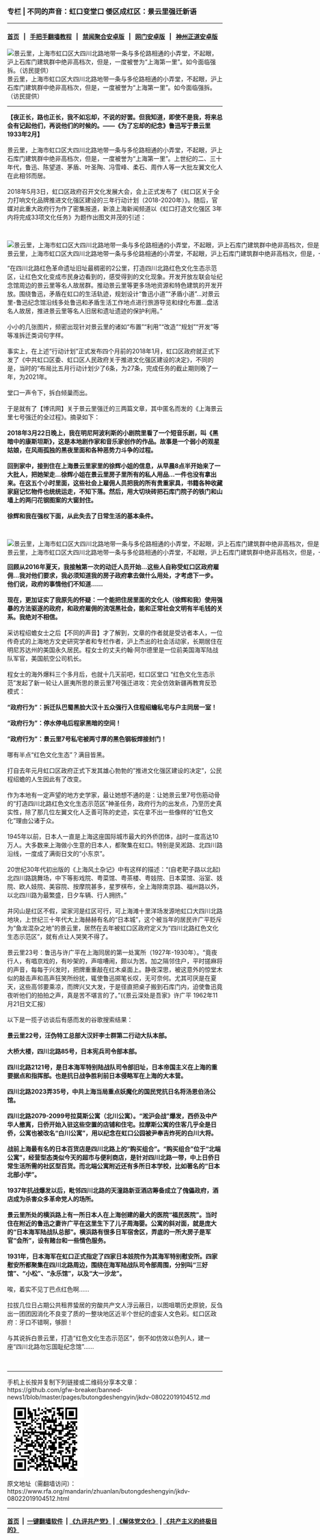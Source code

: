 ### 专栏 | 不同的声音：虹口变堂口 倭区成红区：景云里强迁新语
------------------------

#### [首页](https://github.com/gfw-breaker/banned-news1/blob/master/README.md) &nbsp;&nbsp;|&nbsp;&nbsp; [手把手翻墙教程](https://github.com/gfw-breaker/guides/wiki) &nbsp;&nbsp;|&nbsp;&nbsp; [禁闻聚合安卓版](https://github.com/gfw-breaker/bn-android) &nbsp;&nbsp;|&nbsp;&nbsp; [网门安卓版](https://github.com/oGate2/oGate) &nbsp;&nbsp;|&nbsp;&nbsp; [神州正道安卓版](https://github.com/SzzdOgate/update) 



<div id="headerimg">
 <img alt="景云里，上海市虹口区大四川北路地带一条与多伦路相通的小弄堂，不起眼，沪上石库门建筑群中绝非高档次，但是，一度被誉为“上海第一里”。如今面临强拆。（访民提供）" src="https://www.rfa.org/mandarin/zhuanlan/butongdeshengyin/jkdv-08022019104512.html/S__12533816-600x400.jpg/image" title="景云里，上海市虹口区大四川北路地带一条与多伦路相通的小弄堂，不起眼，沪上石库门建筑群中绝非高档次，但是，一度被誉为“上海第一里”。如今面临强拆。（访民提供）"/>
 <div id="headerimgcontents">
  <div id="headerimgcaption">
   <span>
    景云里，上海市虹口区大四川北路地带一条与多伦路相通的小弄堂，不起眼，沪上石库门建筑群中绝非高档次，但是，一度被誉为“上海第一里”。如今面临强拆。（访民提供）
   </span>
   <!-- zoomattribute -->
  </div>
  <!-- headerimgcaption -->
 </div>
 <!-- headerimagecontents -->
</div>

<hr/>
<div id="storytext">
 <div>
  <div class="slot_header">
  </div>
 </div>
 <p>
  <b>
   【夜正长，路也正长，我不如忘却，不说的好罢。但我知道，即使不是我，将来总会有记起他们，再说他们的时候的。——《为了忘却的纪念》鲁迅写于景云里 1933年2月】
  </b>
  <br/>
  <br/>
  景云里，上海市虹口区大四川北路地带一条与多伦路相通的小弄堂，不起眼，沪上石库门建筑群中绝非高档次，但是，一度被誉为“上海第一里”。上世纪的二、三十年代，鲁迅、陈望道、茅盾、叶圣陶、冯雪峰、柔石、周作人等一大批左翼文化人在此相邻而居。
  <br/>
  <br/>
  2018年5月3日，虹口区政府召开文化发展大会，会上正式发布了《虹口区关于全力打响文化品牌推进文化强区建设的三年行动计划（2018-2020年）》。随后，官媒对此重大政府行为作了密集报道，新浪上海新闻频道以《虹口打造文化强区 3年内将完成33项文化任务》为题作出图文并茂的引述：
 </p>
 <p>
  <br/>
  <div class="image-inline captioned" style="width:1706px;">
   <div style="width:1706px;">
    <img alt="景云里，上海市虹口区大四川北路地带一条与多伦路相通的小弄堂，不起眼，沪上石库门建筑群中绝非高档次，但是，一度被誉为“上海第一里”。如今面临强拆。（访民提供）" src="https://www.rfa.org/mandarin/zhuanlan/butongdeshengyin/jkdv-08022019104512.html/S__12533815.jpg" title="景云里，上海市虹口区大四川北路地带一条与多伦路相通的小弄堂，不起眼，沪上石库门建筑群中绝非高档次，但是，一度被誉为“上海第一里”。如今面临强拆。（访民提供）"/>
   </div>
   <div class="image-caption">
    <span style="width:1706px;">
     景云里，上海市虹口区大四川北路地带一条与多伦路相通的小弄堂，不起眼，沪上石库门建筑群中绝非高档次，但是，一度被誉为“上海第一里”。如今面临强拆。（访民提供）
    </span>
    <span class="copyright">
    </span>
   </div>
  </div>
 </p>
 <p>
  “在四川北路红色革命遗址旧址最稠密的2公里，打造四川北路红色文化生态示范区，让红色文化变成市民身边看到的，感受得到的文化现象。开发开放左联会址纪念馆周边的景云里等名人故居群。推动景云里等更多场地资源和特色建筑的开发开放。围绕鲁迅，矛盾在虹口的生活轨迹，规划设计“鲁迅小道”“矛盾小道”…对景云里-鲁迅纪念馆沿线多处鲁迅和矛盾生活工作地点进行旅游导览和绿化布置…盘活名人故居，推进景云里等名人旧居和遗址遗迹的保护利用。”
  <br/>
  <br/>
  小小的几张图片，频密出现针对景云里的诸如“布置”“利用”“改造”“规划”“开发”等等准拆迁类词句字样。
  <br/>
  <br/>
  事实上，在上述“行动计划”正式发布四个月前的2018年1月，虹口区政府就正式下发了《中共虹口区委、虹口区人民政府关于推进文化强区建设的决定》，不同的是，当时的“布局比五月行动计划少了6条，为27条，完成任务的截止期则晚了一年，为2021年。
  <br/>
  <br/>
  堂口一声令下，拆白倾巢而出。
  <br/>
  <br/>
  于是就有了【博讯网】关于景云里强迁的三两篇文章，其中匿名而发的《上海景云里七号强迁的全过程》。摘录如下：
  <br/>
  <br/>
  <b>
   2018年3月22日晚上，我在明尼阿波利斯的小剧院里看了一个短音乐剧，叫《黑暗中的康斯坦斯》，这是本地剧作家和音乐家创作的作品。故事是一个弱小的观星姑娘，在风雨孤独的黑夜里面和各种恶势力斗争的过程。
   <br/>
   <br/>
   回到家中，接到住在上海景云里家里的徐辉小姐的信息，从早晨8点半开始来了一大批人，把她架走…徐辉小姐在景云里房子里所有的私人用品…一件也没有拿出来。在这五个小时里面，这些社会上雇佣人员把我的所有贵重家具，书籍各种收藏家庭记忆物件也统统运走，不知下落。然后，用大切块砖把石库门院子的铁门和山墙上的两闩花钢图案的大窗封住。
   <br/>
   <br/>
   徐辉和我在强权下面，从此失去了日常生活的基本条件。
  </b>
 </p>
 <p>
  <br/>
  <div class="image-inline captioned" style="width:1706px;">
   <div style="width:1706px;">
    <img alt="景云里，上海市虹口区大四川北路地带一条与多伦路相通的小弄堂，不起眼，沪上石库门建筑群中绝非高档次，但是，一度被誉为“上海第一里”。如今面临强拆。（访民提供）" src="https://www.rfa.org/mandarin/zhuanlan/butongdeshengyin/jkdv-08022019104512.html/S__12533817.jpg" title="景云里，上海市虹口区大四川北路地带一条与多伦路相通的小弄堂，不起眼，沪上石库门建筑群中绝非高档次，但是，一度被誉为“上海第一里”。如今面临强拆。（访民提供）"/>
   </div>
   <div class="image-caption">
    <span style="width:1706px;">
     景云里，上海市虹口区大四川北路地带一条与多伦路相通的小弄堂，不起眼，沪上石库门建筑群中绝非高档次，但是，一度被誉为“上海第一里”。如今面临强拆。（访民提供）
    </span>
    <span class="copyright">
    </span>
   </div>
  </div>
 </p>
 <p>
  <b>
   回顾从2016年夏天，我接触第一次的动迁人员开始…这些人自称受虹口区政府雇佣…我对他们要求，我必须知道我的房子政府拿去做什么用处，才考虑下一步。他们说，政府的事情他们不知道……
   <br/>
   <br/>
   现在，更加证实了我原先的怀疑：一个能把住居里面的文化人（徐辉和我）使用强暴的方法驱逐的政府，和政府雇佣的流氓黑社会，能和正常社会文明有半毛钱的关系。我绝对不相信。
  </b>
  <br/>
  <br/>
  采访程绍蟾女士之后【不同的声音】才了解到，文章的作者就是受访者本人，一位传奇式的上海地方文史研究学者和专栏作者，沪上杰出的社会活动家，长期居住在明尼苏达州的美国永久居民。程女士的丈夫约翰·阿尔德里是一位前美国海军陆战队军官，美国航空公司机长。
  <br/>
  <br/>
  程女士的海外爆料三个多月后，也就十几天前吧，虹口区堂口 “红色文化生态示范”发起了新一轮让人匪夷所思的景云里7号强迁进攻：完全仿效新疆再教育反恐模式：
  <br/>
  <b>
   <br/>
   “政府行为”：拆迁队巴蜀黑脸大汉十五众强行入住程绍蟾私宅与户主同居一室！
   <br/>
   <br/>
   “政府行为”：停水停电后程家黑暗的空间！
   <br/>
   <br/>
   “政府行为”：景云里7号私宅被两寸厚的黑色钢板焊接封门！
  </b>
  <br/>
  <br/>
  哪有半点“红色文化生态”？满目皆黑。
  <br/>
  <br/>
  打自去年元月虹口区政府正式下发其雄心勃勃的”推进文化强区建设的决定”，公民程绍蟾的人生因此有了改变。
  <br/>
  <br/>
  作为本地有一定声望的地方史学家，最让她想不通的是：让她景云里7号伤筋动骨的“打造四川北路红色文化生态示范区”神圣任务，政府行为的出发点，乃至历史真实性，除了那几位左翼文化人乏善可陈的史迹，实在拿不出一些像样的“红色文化”理由公诸于众。
  <br/>
  <br/>
  1945年以前，日本人一直是上海这座国际城市最大的外侨团体，战时一度高达10万人。大多数来上海做小生意的日本人，都聚集在虹口。特别是吴淞路、北四川路沿线，一度成了满街日文的“小东京”。
  <br/>
  <br/>
  20世纪30年代初出版的《上海风土杂记》中有这样的描述：“(自老靶子路以北起) 北四川路跳舞场，中下等影戏院、粤菜馆、粤茶楼、粤妓院、日本菜馆、浴室、妓院、欧人妓院、美容院、按摩院甚多，星罗棋布，全上海除南京路、福州路以外，以北四川路为最繁盛，日夕车辆、行人拥挤。”
  <br/>
  <br/>
  井冈山是红区不假，梁家河是红区可行，可上海滩十里洋场发源地虹口大四川北路地块，上世纪三十年代大上海赫赫有名的“日本城”，这个被当年的居民许广平贬斥为“鱼龙混杂之地”的景云里，居然在去年被虹口区政府定义为“四川北路红色文化生态示范区”，就有点让人哭笑不得了。
  <br/>
  <br/>
  景云里23号：鲁迅与许广平在上海同居的第一处寓所（1927年-1930年）。“竟夜行人，有唱京戏的，有吵架的，声喧嘈闹，颇以为苦。加之隔邻住户，平时搓麻将的声音，每每于兴发时，把牌重重敲在红木桌面上。静夜深思，被这意外的惊堂木似的敲击声和高声狂笑所纷扰，辄使鲁迅掷笔长叹，无可奈何。尤其可厌是在夏天，这些高邻要乘凉，而牌兴又大发，于是径直把桌子搬到石库门内，迫使鲁迅竟夜听他们的拍拍之声，真是苦不堪言的了。”(《景云深处是吾家》许广平 1962年11月21日文汇报）
  <br/>
  <br/>
  以下是一揽子访谈后有感而发的谷歌搜索结果：
  <br/>
  <br/>
  <b>
   景云里22号，汪伪特工总部大汉奸李士群第二行动大队本部。
   <br/>
   <br/>
   大桥大楼，四川北路85号，日本宪兵司令部本部。
   <br/>
   <br/>
   四川北路2121号，是日本海军特别陆战队司令部旧址，日本帝国主义在上海的重要据点和指挥部。也是抗日战争胜利前日本侵略军在上海的大本营。
   <br/>
   <br/>
   四川北路2023弄35号，中共上海当局重点妖魔化的国民党抗日名将汤恩伯汤公馆。
   <br/>
   <br/>
   四川北路2079-2099号拉莫斯公寓（北川公寓）。“淞沪会战”爆发，西侨及中产华人撤离，日侨开始入驻这些空置的店铺和住宅。拉摩斯公寓的住客几乎全是日侨，公寓也被改名“白川公寓”，用以纪念在虹口公园被尹奉吉炸死的白川大将。
   <br/>
   <br/>
   战前上海最有名的日本百货店是四川北路上的“购买组合”。“购买组合”位于“北端公寓”，经营型态类似今天的超市与便利商店，是针对四川北路一带，中上日侨日常生活所需的社区型百货。而北端公寓附近还有多所日本学校，比如著名的“日本北部小学”。
   <br/>
   <br/>
   1937年抗战爆发以后，毗邻四川北路的天潼路新亚酒店筹备成立了傀儡政府，酒店成为杀害众多革命党人的场所。
   <br/>
   <br/>
   景云里所处的横浜路上有一所日本人在上海创建的最大的医院“福民医院”。当时住在附近的鲁迅之妻许广平在这里生下了儿子周海婴。公寓的斜对面，就是庞大的“日本海军陆战队总部”。横浜路有很多日军宿舍区，弄底的一所大房子是军官“会所”，设有赌台和一些情色服务。
   <br/>
   <br/>
   1931年，日本海军在虹口正式指定了四家日本妓院作为其海军特别慰安所。四家慰安所都聚集在四川北路周边，围绕在海军陆战队司令部周围，分别叫“三好馆”、“小松”、“永乐馆”，以及“大一沙龙”。
  </b>
  <br/>
  <br/>
  唉，着实不见丁巴点红色啊……
  <br/>
  <br/>
  拉拔几位日占期公共租界蛰居的穷酸共产文人浮云蔽日，以图咀嚼历史原貌，反刍出一团团因消化不良变了质的一整块地区近半个世纪的虚妄人文色彩。虹口区政府：牙口不错啊，够胆！
  <br/>
  <br/>
  与其说拆白景云里，打造“红色文化生态示范区”，倒不如仿效以色列人，建一座“四川北路勿忘国耻纪念馆”……
  <br/>
  <br/>
  <br/>
 </p>
</div>

<hr/>
手机上长按并复制下列链接或二维码分享本文章：<br/>
https://github.com/gfw-breaker/banned-news1/blob/master/pages/butongdeshengyin/jkdv-08022019104512.md <br/>
<a href='https://github.com/gfw-breaker/banned-news1/blob/master/pages/butongdeshengyin/jkdv-08022019104512.md'><img src='https://github.com/gfw-breaker/banned-news1/blob/master/pages/butongdeshengyin/jkdv-08022019104512.md.png'/></a> <br/>
原文地址（需翻墙访问）：https://www.rfa.org/mandarin/zhuanlan/butongdeshengyin/jkdv-08022019104512.html


------------------------
#### [首页](https://github.com/gfw-breaker/banned-news1/blob/master/README.md) &nbsp;|&nbsp; [一键翻墙软件](https://github.com/gfw-breaker/nogfw/blob/master/README.md) &nbsp;| [《九评共产党》](https://github.com/gfw-breaker/9ping.md/blob/master/README.md#九评之一评共产党是什么) | [《解体党文化》](https://github.com/gfw-breaker/jtdwh.md/blob/master/README.md) | [《共产主义的终极目的》](https://github.com/gfw-breaker/gczydzjmd.md/blob/master/README.md)

